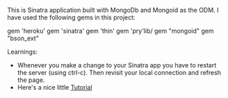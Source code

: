 This is Sinatra application built with MongoDb and Mongoid as the ODM.  I have used the following gems in this project:

gem 'heroku'
gem 'sinatra'
gem 'thin'
gem 'pry'lib/
gem "mongoid"
gem "bson_ext"

Learnings:

- Whenever you make a change to your Sinatra app you have to restart the server (using ctrl-c).  Then revisit your local connection and refresh the page.
- Here's a nice little <a href = "http://net.tutsplus.com/tutorials/ruby/singing-with-sinatra/">Tutorial</a>